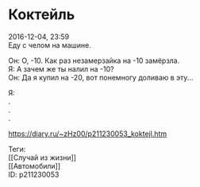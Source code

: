 Коктейль
=========

   
 2016-12-04, 23:59   
  Еду с челом на машине.   
   
 Он: О, -10. Как раз незамерзайка на -10 замёрзла.   
 Я: А зачем же ты налил на -10?   
 Он: Да я купил на -20, вот понемногу доливаю в эту...   
   
 Я:   
 .   
 .   
 .   
    
 <https://diary.ru/~zHz00/p211230053_koktejl.htm>   
   
 Теги:   
 [[Случай из жизни]]   
 [[Автомобили]]   
 ID: p211230053